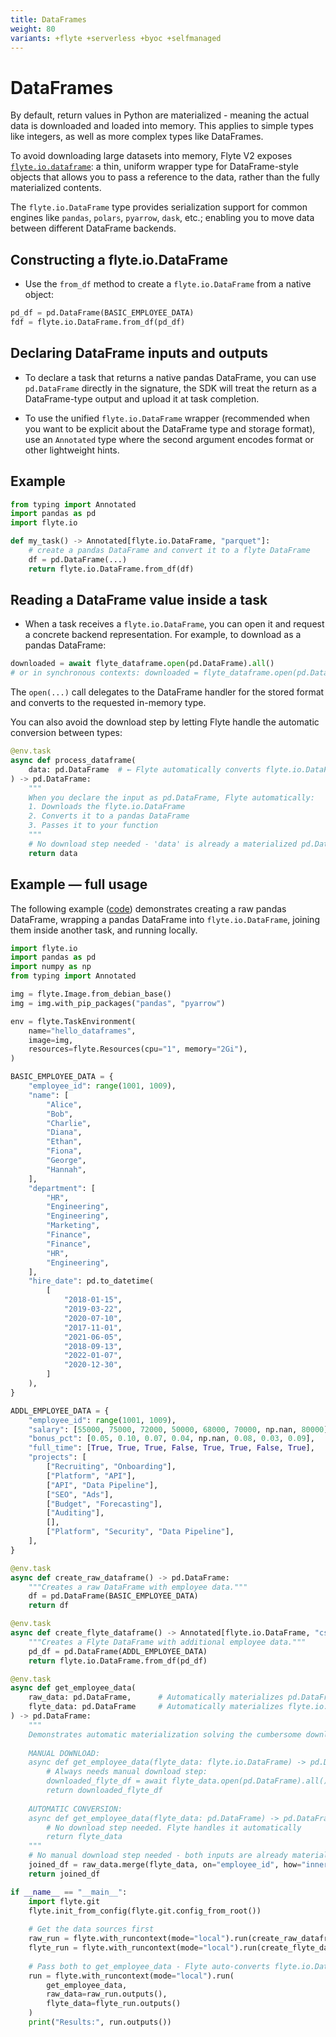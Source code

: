 ```yaml
---
title: DataFrames
weight: 80
variants: +flyte +serverless +byoc +selfmanaged
---
```


# DataFrames

By default, return values in Python are materialized - meaning the actual data is downloaded and loaded into memory. This applies to simple types like integers, as well as more complex types like DataFrames.

To avoid downloading large datasets into memory, Flyte V2 exposes [`flyte.io.dataframe`](../../api-reference/flyte-sdk/packages/flyte.io#flyteiodataframe): a thin, uniform wrapper type for DataFrame-style objects that allows you to pass a reference to the data, rather than the fully materialized contents.

The `flyte.io.DataFrame` type provides serialization support for common engines like `pandas`, `polars`, `pyarrow`, `dask`, etc.; enabling you to move data between different DataFrame backends. 

## Constructing a flyte.io.DataFrame

- Use the `from_df` method to create a `flyte.io.DataFrame` from a native object:

```python
pd_df = pd.DataFrame(BASIC_EMPLOYEE_DATA)
fdf = flyte.io.DataFrame.from_df(pd_df)
```

## Declaring DataFrame inputs and outputs

- To declare a task that returns a native pandas DataFrame, you can use `pd.DataFrame` directly in the signature, the SDK will treat the return as a DataFrame-type output and upload it at task completion.

- To use the unified `flyte.io.DataFrame` wrapper (recommended when you want to be explicit about the DataFrame type and storage format), use an `Annotated` type where the second argument encodes format or other lightweight hints.

## Example

```python
from typing import Annotated
import pandas as pd
import flyte.io

def my_task() -> Annotated[flyte.io.DataFrame, "parquet"]:
	# create a pandas DataFrame and convert it to a flyte DataFrame
	df = pd.DataFrame(...)
	return flyte.io.DataFrame.from_df(df)
```

## Reading a DataFrame value inside a task

- When a task receives a `flyte.io.DataFrame`, you can open it and request a concrete backend representation. For example, to download as a pandas DataFrame:

```python
downloaded = await flyte_dataframe.open(pd.DataFrame).all()
# or in synchronous contexts: downloaded = flyte_dataframe.open(pd.DataFrame).all()
```

The `open(...)` call delegates to the DataFrame handler for the stored format and converts to the requested in-memory type.

You can also avoid the download step by letting Flyte handle the automatic conversion between types:

```python
@env.task
async def process_dataframe(
    data: pd.DataFrame  # ← Flyte automatically converts flyte.io.DataFrame to pd.DataFrame
) -> pd.DataFrame:
    """
    When you declare the input as pd.DataFrame, Flyte automatically:
    1. Downloads the flyte.io.DataFrame 
    2. Converts it to a pandas DataFrame
    3. Passes it to your function
    """
    # No download step needed - 'data' is already a materialized pd.DataFrame
    return data 

```

## Example — full usage

The following example ([code](https://github.com/flyteorg/flyte-sdk/blob/main/examples/basics/dataframe_usage.py)) demonstrates creating a raw pandas DataFrame, wrapping a pandas DataFrame into `flyte.io.DataFrame`, joining them inside another task, and running locally.

```python
import flyte.io
import pandas as pd
import numpy as np
from typing import Annotated

img = flyte.Image.from_debian_base()
img = img.with_pip_packages("pandas", "pyarrow")

env = flyte.TaskEnvironment(
    name="hello_dataframes",
    image=img,
    resources=flyte.Resources(cpu="1", memory="2Gi"),
)

BASIC_EMPLOYEE_DATA = {
	"employee_id": range(1001, 1009),
	"name": [
		"Alice",
		"Bob",
		"Charlie",
		"Diana",
		"Ethan",
		"Fiona",
		"George",
		"Hannah",
	],
	"department": [
		"HR",
		"Engineering",
		"Engineering",
		"Marketing",
		"Finance",
		"Finance",
		"HR",
		"Engineering",
	],
	"hire_date": pd.to_datetime(
		[
			"2018-01-15",
			"2019-03-22",
			"2020-07-10",
			"2017-11-01",
			"2021-06-05",
			"2018-09-13",
			"2022-01-07",
			"2020-12-30",
		]
	),
}

ADDL_EMPLOYEE_DATA = {
	"employee_id": range(1001, 1009),
	"salary": [55000, 75000, 72000, 50000, 68000, 70000, np.nan, 80000],
	"bonus_pct": [0.05, 0.10, 0.07, 0.04, np.nan, 0.08, 0.03, 0.09],
	"full_time": [True, True, True, False, True, True, False, True],
	"projects": [
		["Recruiting", "Onboarding"],
		["Platform", "API"],
		["API", "Data Pipeline"],
		["SEO", "Ads"],
		["Budget", "Forecasting"],
		["Auditing"],
		[],
		["Platform", "Security", "Data Pipeline"],
	],
}

@env.task
async def create_raw_dataframe() -> pd.DataFrame:
    """Creates a raw DataFrame with employee data."""
    df = pd.DataFrame(BASIC_EMPLOYEE_DATA)
    return df

@env.task
async def create_flyte_dataframe() -> Annotated[flyte.io.DataFrame, "csv"]:
    """Creates a Flyte DataFrame with additional employee data."""
    pd_df = pd.DataFrame(ADDL_EMPLOYEE_DATA)
    return flyte.io.DataFrame.from_df(pd_df)

@env.task
async def get_employee_data(
    raw_data: pd.DataFrame,      # Automatically materializes pd.DataFrame
    flyte_data: pd.DataFrame     # Automatically materializes flyte.io.DataFrame to pd.DataFrame
) -> pd.DataFrame:
    """
    Demonstrates automatic materialization solving the cumbersome download problem:
    
    MANUAL DOWNLOAD:
    async def get_employee_data(flyte_data: flyte.io.DataFrame) -> pd.DataFrame:
        # Always needs manual download step:
        downloaded_flyte_df = await flyte_data.open(pd.DataFrame).all()
        return downloaded_flyte_df
    
    AUTOMATIC CONVERSION:
    async def get_employee_data(flyte_data: pd.DataFrame) -> pd.DataFrame:
        # No download step needed. Flyte handles it automatically
        return flyte_data
    """
    # No manual download step needed - both inputs are already materialized pd.DataFrames
    joined_df = raw_data.merge(flyte_data, on="employee_id", how="inner")
    return joined_df

if __name__ == "__main__":
    import flyte.git
    flyte.init_from_config(flyte.git.config_from_root())
    
    # Get the data sources first
    raw_run = flyte.with_runcontext(mode="local").run(create_raw_dataframe)
    flyte_run = flyte.with_runcontext(mode="local").run(create_flyte_dataframe)
    
    # Pass both to get_employee_data - Flyte auto-converts flyte.io.DataFrame to pd.DataFrame  
    run = flyte.with_runcontext(mode="local").run(
        get_employee_data, 
        raw_data=raw_run.outputs(), 
        flyte_data=flyte_run.outputs()
    )
    print("Results:", run.outputs())
```